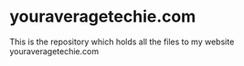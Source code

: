 # youraveragetechie.com
This is the repository which holds all the files to my website youraveragetechie.com
